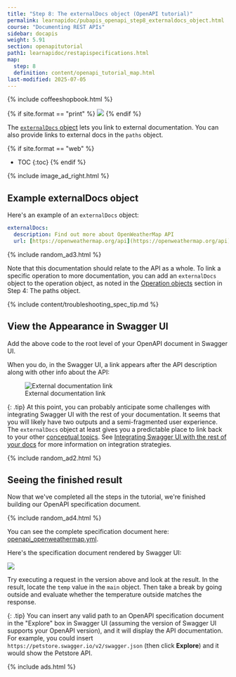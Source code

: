 ```yaml
---
title: "Step 8: The externalDocs object (OpenAPI tutorial)"
permalink: learnapidoc/pubapis_openapi_step8_externaldocs_object.html
course: "Documenting REST APIs"
sidebar: docapis
weight: 5.91
section: openapitutorial
path1: learnapidoc/restapispecifications.html
map:
  step: 8
  definition: content/openapi_tutorial_map.html
last-modified: 2025-07-05
---
```


{% include coffeeshopbook.html %}

{% if site.format == "print" %}
<img src="{{site.api_media}}/openapistep8.png"/>
{% endif %}

The [`externalDocs` object](https://github.com/OAI/OpenAPI-Specification/blob/main/versions/3.1.1.md#externalDocumentationObject) lets you link to external documentation. You can also provide links to external docs in the `paths` object.

{% if site.format == "web" %}
* TOC
{:toc}
{% endif %}

{% include image_ad_right.html %}

## Example externalDocs object

Here's an example of an `externalDocs` object:

```yaml
externalDocs:
  description: Find out more about OpenWeatherMap API
  url: [https://openweathermap.org/api](https://openweathermap.org/api)
```

{% include random_ad3.html %}

Note that this documentation should relate to the API as a whole. To link a specific operation to more documentation, you can add an `externalDocs` object to the operation object, as noted in the [Operation objects](pubapis_openapi_step4_paths_object.html#operation-objects) section in Step 4: The paths object.

{% include content/troubleshooting_spec_tip.md %}

## <i class="fa fa-user-circle"></i> View the Appearance in Swagger UI

Add the above code to the root level of your OpenAPI document in Swagger UI.

When you do, in the Swagger UI, a link appears after the API description along with other info about the API:

<figure><img class="docimage" src="{{site.api_media}}/step8swaggerprogress.png" alt="External documentation link" /><figcaption>External documentation link</figcaption></figure>

{: .tip}
At this point, you can probably anticipate some challenges with integrating Swagger UI with the rest of your documentation. It seems that you will likely have two outputs and a semi-fragmented user experience. The `externalDocs` object at least gives you a predictable place to link back to your other [conceptual topics](docconceptual.html). See [Integrating Swagger UI with the rest of your docs](pubapis_combine_swagger_and_guide.html) for more information on integration strategies.

{% include random_ad2.html %}

## <i class="fa fa-user-circle"></i> Seeing the finished result

Now that we've completed all the steps in the tutorial, we're finished building our OpenAPI specification document.

{% include random_ad4.html %}

You can see the complete specification document here: <a href="https://idratherbewriting.com/docs/openapi_spec_and_generated_ref_docs/openapi_openweathermap.yml">openapi_openweathermap.yml</a>.

Here's the specification document rendered by Swagger UI:

<a target="\_blank" href="https://idratherbewriting.com/assets/files/swagger/index.html" class="noExtIcon"><img src="{{site.api_media}}/swagger_full_result.png" class="large" /></a>

Try executing a request in the version above and look at the result. In the result, locate the `temp` value in the `main` object. Then take a break by going outside and evaluate whether the temperature outside matches the response.

{: .tip}
You can insert any valid path to an OpenAPI specification document in the "Explore" box in Swagger UI (assuming the version of Swagger UI supports your OpenAPI version), and it will display the API documentation. For example, you could insert `https://petstore.swagger.io/v2/swagger.json` (then click **Explore**) and it would show the Petstore API.

{% include ads.html %}
